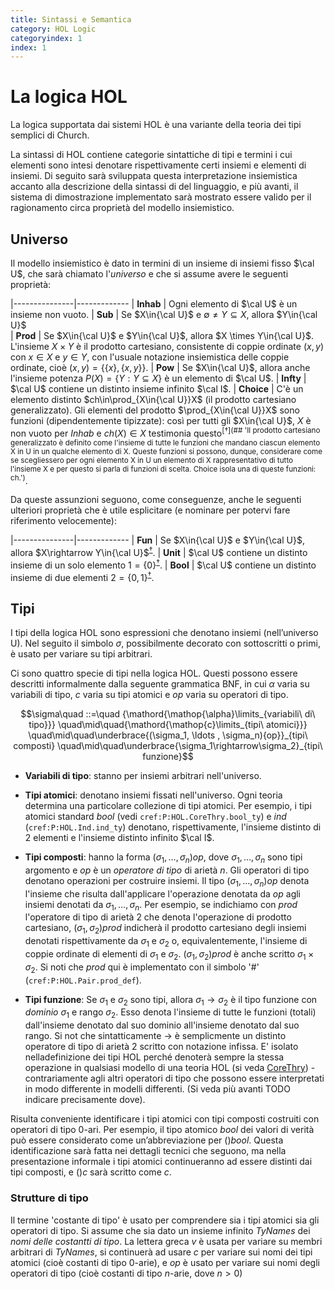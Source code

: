 ```yaml
---
title: Sintassi e Semantica
category: HOL Logic
categoryindex: 1
index: 1
---
```


# La logica HOL

La logica supportata dai sistemi HOL è una variante della teoria dei tipi semplici di Church. 

La sintassi di HOL contiene categorie sintattiche di tipi e termini i cui elementi sono
intesi denotare rispettivamente certi insiemi e elementi di insiemi. Di seguito sarà sviluppata questa interpretazione insiemistica accanto alla descrizione della sintassi di del linguaggio, e più avanti, il sistema di dimostrazione implementato sarà mostrato essere valido per il ragionamento circa proprietà del modello insiemistico.

## Universo

Il modello insiemistico è dato in termini di un insieme di insiemi fisso $\cal U$, che sarà chiamato l'*universo* e che si assume avere le seguenti proprietà:

|---------------|-------------
| **Inhab**     | Ogni elemento di $\cal U$ è un insieme non vuoto.
| **Sub**       | Se $X\in{\cal U}$ e $\emptyset\not=Y\subseteq X$, allora $Y\in{\cal U}$  
| **Prod**      | Se $X\in{\cal U}$ e $Y\in{\cal U}$, allora $X \times Y\in{\cal U}$. L'insieme $X\times Y$ è il prodotto cartesiano, consistente di coppie ordinate $(x,y)$ con $x\in X$ e $y\in Y$, con l'usuale notazione insiemistica delle coppie ordinate, cioè $(x,y)=\{\{x\},\{x,y\}\}$.
| **Pow**       | Se $X\in{\cal U}$, allora anche l'insieme potenza $P(X)=\{Y:Y\subseteq X\}$ è un elemento di $\cal U$.
| **Infty**     | $\cal U$ contiene un distinto insieme infinito $\cal I$.
| **Choice**    | C'è un elemento distinto $ch\in\prod_{X\in{\cal U}}X$ (il prodotto cartesiano generalizzato). Gli elementi del prodotto $\prod_{X\in{\cal U}}X$ sono funzioni (dipendentemente tipizzate): così per tutti gli $X\in{\cal U}$, $X$ è non vuoto per *Inhab* e $ch(X)\in X$ testimonia questo<sup>[†](## 'Il prodotto cartesiano generalizzato  è definito come l'insieme di tutte le funzioni che mandano ciascun elemento X in U in un qualche elemento di X. Queste funzioni si possono, dunque, considerare come se scegliessero per ogni elemento X in U un elemento di X rappresentativo di tutto l'insieme X e per questo si parla di funzioni di scelta. Choice isola una di queste funzioni: ch.')</sup>.

Da queste assunzioni seguono, come conseguenze, anche le seguenti ulteriori proprietà che è utile esplicitare (e nominare per potervi fare riferimento velocemente):

|---------------|-------------
| **Fun**       | Se $X\in{\cal U}$ e $Y\in{\cal U}$, allora $X\rightarrow Y\in{\cal U}$<sup>[†](## 'Nella teoria degli insiemi le funzioni sono identificate dai loro grafi, che sono certi insiemi di coppie ordinate. Cosı̀ l’insieme X -> Y di tutte le funzioni da un insieme X a un insieme Y è un sottoinsieme di P(X × Y); ed è un insieme non vuoto quando Y non è vuoto. Cosı̀ Sub, Prod e Pow insieme implicano che U soddisfi la proprietà Fun.')</sup>. 
| **Unit**      | $\cal U$ contiene un distinto insieme di un solo elemento $1=\{0\}$<sup>[†](## 'Iterando Prod, si ottiene che il prodotto cartesiano di qualsiasi numero finito, diverso da zero, di insiemi in U è ancora in U. U contiene anche il prodotto cartesiano di nessun insieme, il che equivale a dire che contiene un insieme di un unico elemento (in virtù di Sub applicato a qualsiasi insieme in U e Infty garantisce che ce n’è uno); per precisione, Unit isola un particolare insieme di un solo elemento.')</sup>.
| **Bool**      | $\cal U$ contiene un distinto insieme di due elementi $2=\{0,1\}$<sup>[†](## 'Analogamente a Unit, a causa di Sub e Infty, U contiene insiemi di due elementi, uno dei quali viene isolato.')</sup>.

## Tipi

I tipi della logica HOL sono espressioni che denotano insiemi (nell’universo U). Nel seguito il simbolo $\sigma$, possibilmente decorato con sottoscritti o primi, è usato per variare su tipi arbitrari.

Ci sono quattro specie di tipi nella logica HOL. Questi possono essere descritti informalmente dalla seguente grammatica BNF, in cui $\alpha$ varia su variabili di tipo, $c$ varia su tipi atomici e $op$ varia su operatori di tipo.

$$\sigma\quad ::=\quad {\mathord{\mathop{\alpha}\limits_{variabili\ di\ tipo}}}
        \quad\mid\quad{\mathord{\mathop{c}\limits_{tipi\ atomici}}}
        \quad\mid\quad\underbrace{(\sigma_1, \ldots , \sigma_n){op}}_{tipi\ composti}
        \quad\mid\quad\underbrace{\sigma_1\rightarrow\sigma_2}_{tipi\ funzione}$$

* **Variabili di tipo**: stanno per insiemi arbitrari nell'universo.

* **Tipi atomici**: denotano insiemi fissati nell'universo. Ogni teoria determina una particolare collezione di tipi atomici. Per esempio, i tipi atomici standard $bool$ (vedi `cref:P:HOL.CoreThry.bool_ty`) e $ind$ (`cref:P:HOL.Ind.ind_ty`) denotano, rispettivamente, l'insieme distinto di $2$ elementi e l'insieme distinto infinito $\cal I$.

* **Tipi composti**: hanno la forma $(\sigma_1, \ldots, \sigma_n)op$, dove $\sigma_1, \ldots, \sigma_n$ sono tipi argomento e $op$ è un *operatore di tipo* di arietà $n$. Gli operatori di tipo denotano operazioni per costruire insiemi. Il tipo $(\sigma_1, \ldots, \sigma_n)op$ denota l'insieme che risulta dall'applicare l'operazione denotata da $op$ agli insiemi denotati da $\sigma_1, \ldots, \sigma_n$. Per esempio, se indichiamo con $prod$ l'operatore di tipo di arietà $2$ che denota l'operazione di prodotto cartesiano, $(\sigma_1, \sigma_2)prod$ indicherà il prodotto cartesiano degli insiemi denotati rispettivamente da $\sigma_1$ e $\sigma_2$ o, equivalentemente, l'insieme di coppie ordinate di elementi di $\sigma_1$ e $\sigma_2$. $(\sigma_1, \sigma_2)prod$ è anche scritto $\sigma_1 \times \sigma_2$. Si noti che $prod$ qui è implementato con il simbolo '#' (`cref:P:HOL.Pair.prod_def`).

* **Tipi funzione**: Se $\sigma_1$ e $\sigma_2$ sono tipi, allora $\sigma_1 \rightarrow \sigma_2$ è il tipo funzione con *dominio* $\sigma_1$ e rango $\sigma_2$. Esso denota l'insieme di tutte le funzioni (totali) dall'insieme denotato dal suo dominio all'insieme denotato dal suo rango. Si not che sintatticamente $\rightarrow$ è semplicmente un distinto operatore di tipo di arietà $2$ scritto con notazione infissa. E' isolato nelladefinizione dei tipi HOL perché denoterà sempre la stessa operazione in qualsiasi modello di una teoria HOL (si veda [CoreThry](https://github.com/domasin/nholz/blob/master/src/CoreThry.fs#L41)) - contrariamente agli altri operatori di tipo che possono essere interpretati in modo differente in modelli differenti. (Si veda più avanti TODO indicare precisamente dove).

Risulta conveniente identificare i tipi atomici con tipi composti costruiti con operatori di tipo $0$-ari. Per esempio, il tipo atomico $bool$ dei valori di verità può essere considerato come un’abbreviazione per $()bool$. Questa identificazione sarà fatta nei dettagli tecnici che seguono, ma nella presentazione informale i tipi atomici continueranno ad essere distinti dai tipi composti, e $()c$ sarà scritto come $c$.

### Strutture di tipo

Il termine 'costante di tipo' è usato per comprendere sia i tipi atomici sia gli operatori di tipo. Si assume che sia dato un insieme infinito $TyNames$ dei *nomi delle costantti di tipo*. La lettera greca $v$ è usata per variare su membri arbitrari di $TyNames$, si continuerà ad usare $c$ per variare sui nomi dei tipi atomici (cioè costanti di tipo $0$-arie), e $op$ è usato per variare sui nomi degli operatori di tipo (cioè costanti di tipo $n$-arie, dove $n > 0$)
